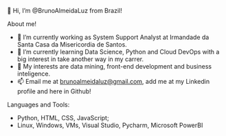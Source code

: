 👋 Hi, I’m @BrunoAlmeidaLuz from Brazil!

About me!

- 👀 I’m currently working as System Support Analyst at Irmandade da Santa Casa da Misericordia de Santos.
- 🌱 I’m currently learning Data Science, Python and Cloud DevOps with a big interest in take another way in my carrer.
- 💞️ My interests are data mining, front-end development and business inteligence.
- 📫 Email me at brunoalmeidaluz@gmail.com, add me at my Linkedin profile and here in Github!

Languages and Tools:

- Python, HTML, CSS, JavaScript;
- Linux, Windows, VMs, Visual Studio, Pycharm, Microsoft PowerBI


<!---
BrunoAlmeidaLuz/BrunoAlmeidaLuz is a ✨ special ✨ repository because its `README.md` (this file) appears on your GitHub profile.
You can click the Preview link to take a look at your changes.
--->
